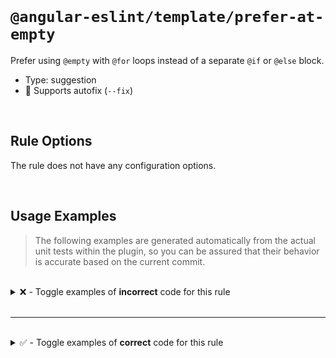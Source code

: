 <!--

  DO NOT EDIT.

  This markdown file was autogenerated using a mixture of the following files as the source of truth for its data:
  - ../../src/rules/prefer-at-empty.ts
  - ../../tests/rules/prefer-at-empty/cases.ts

  In order to update this file, it is therefore those files which need to be updated, as well as potentially the generator script:
  - ../../../../tools/scripts/generate-rule-docs.ts

-->

<br>

# `@angular-eslint/template/prefer-at-empty`

Prefer using `@empty` with `@for` loops instead of a separate `@if` or `@else` block.

- Type: suggestion
- 🔧 Supports autofix (`--fix`)

<br>

## Rule Options

The rule does not have any configuration options.

<br>

## Usage Examples

> The following examples are generated automatically from the actual unit tests within the plugin, so you can be assured that their behavior is accurate based on the current commit.

<br>

<details>
<summary>❌ - Toggle examples of <strong>incorrect</strong> code for this rule</summary>

<br>

#### Default Config

```json
{
  "rules": {
    "@angular-eslint/template/prefer-at-empty": [
      "error"
    ]
  }
}
```

<br>

#### ❌ Invalid Code

```html
@for (item of items; track $index) {}
@if (items.length === 0) {
~~~~
  No items
}
```

<br>

---

<br>

#### Default Config

```json
{
  "rules": {
    "@angular-eslint/template/prefer-at-empty": [
      "error"
    ]
  }
}
```

<br>

#### ❌ Invalid Code

```html
@for (item of items; track $index) {}
@if (items.length == 0) {
~~~~
  No items
}
```

<br>

---

<br>

#### Default Config

```json
{
  "rules": {
    "@angular-eslint/template/prefer-at-empty": [
      "error"
    ]
  }
}
```

<br>

#### ❌ Invalid Code

```html
@for (item of items; track $index) {}
@if (0 === items.length) {
~~~~
  No items
}
```

<br>

---

<br>

#### Default Config

```json
{
  "rules": {
    "@angular-eslint/template/prefer-at-empty": [
      "error"
    ]
  }
}
```

<br>

#### ❌ Invalid Code

```html
@for (item of items; track $index) {}
@if (0 == items.length) {
~~~~
  No items
}
```

<br>

---

<br>

#### Default Config

```json
{
  "rules": {
    "@angular-eslint/template/prefer-at-empty": [
      "error"
    ]
  }
}
```

<br>

#### ❌ Invalid Code

```html
@for (item of items; track $index) {}
@if (!items.length) {
~~~~
  No items
}
```

<br>

---

<br>

#### Default Config

```json
{
  "rules": {
    "@angular-eslint/template/prefer-at-empty": [
      "error"
    ]
  }
}
```

<br>

#### ❌ Invalid Code

```html
@if (items.length === 0) {
~~~~
  No items
}
@for (item of items; track $index) {}
```

<br>

---

<br>

#### Default Config

```json
{
  "rules": {
    "@angular-eslint/template/prefer-at-empty": [
      "error"
    ]
  }
}
```

<br>

#### ❌ Invalid Code

```html
@if (items.length == 0) {
~~~~
  No items
}
@for (item of items; track $index) {}
```

<br>

---

<br>

#### Default Config

```json
{
  "rules": {
    "@angular-eslint/template/prefer-at-empty": [
      "error"
    ]
  }
}
```

<br>

#### ❌ Invalid Code

```html
@if (0 === items.length) {
~~~~
  No items
}
@for (item of items; track $index) {}
```

<br>

---

<br>

#### Default Config

```json
{
  "rules": {
    "@angular-eslint/template/prefer-at-empty": [
      "error"
    ]
  }
}
```

<br>

#### ❌ Invalid Code

```html
@if (0 == items.length) {
~~~~
  No items
}
@for (item of items; track $index) {}
```

<br>

---

<br>

#### Default Config

```json
{
  "rules": {
    "@angular-eslint/template/prefer-at-empty": [
      "error"
    ]
  }
}
```

<br>

#### ❌ Invalid Code

```html
@if (!items.length) {
~~~~
  No items
}
@for (item of items; track $index) {}
```

<br>

---

<br>

#### Default Config

```json
{
  "rules": {
    "@angular-eslint/template/prefer-at-empty": [
      "error"
    ]
  }
}
```

<br>

#### ❌ Invalid Code

```html
@if (items.length > 0) {
~~~~
  @for (item of items; track $index) {}
} @else {
  No items
}
```

<br>

---

<br>

#### Default Config

```json
{
  "rules": {
    "@angular-eslint/template/prefer-at-empty": [
      "error"
    ]
  }
}
```

<br>

#### ❌ Invalid Code

```html
@if (items.length !== 0) {
~~~~
  @for (item of items; track $index) {}
} @else {
  No items
}
```

<br>

---

<br>

#### Default Config

```json
{
  "rules": {
    "@angular-eslint/template/prefer-at-empty": [
      "error"
    ]
  }
}
```

<br>

#### ❌ Invalid Code

```html
@if (items.length != 0) {
~~~~
  @for (item of items; track $index) {}
} @else {
  No items
}
```

<br>

---

<br>

#### Default Config

```json
{
  "rules": {
    "@angular-eslint/template/prefer-at-empty": [
      "error"
    ]
  }
}
```

<br>

#### ❌ Invalid Code

```html
@if (0 < items.length) {
~~~~
  @for (item of items; track $index) {}
} @else {
  No items
}
```

<br>

---

<br>

#### Default Config

```json
{
  "rules": {
    "@angular-eslint/template/prefer-at-empty": [
      "error"
    ]
  }
}
```

<br>

#### ❌ Invalid Code

```html
@if (0 !== items.length) {
~~~~
  @for (item of items; track $index) {}
} @else {
  No items
}
```

<br>

---

<br>

#### Default Config

```json
{
  "rules": {
    "@angular-eslint/template/prefer-at-empty": [
      "error"
    ]
  }
}
```

<br>

#### ❌ Invalid Code

```html
@if (0 != items.length) {
~~~~
  @for (item of items; track $index) {}
} @else {
  No items
}
```

<br>

---

<br>

#### Default Config

```json
{
  "rules": {
    "@angular-eslint/template/prefer-at-empty": [
      "error"
    ]
  }
}
```

<br>

#### ❌ Invalid Code

```html
@if (items.length) {
~~~~
  @for (item of items; track $index) {}
} @else {
  No items
}
```

<br>

---

<br>

#### Default Config

```json
{
  "rules": {
    "@angular-eslint/template/prefer-at-empty": [
      "error"
    ]
  }
}
```

<br>

#### ❌ Invalid Code

```html
@if (items.length === 0) {
~~~~
  No items
} @else {
  @for (item of items; track $index) {}
}
```

<br>

---

<br>

#### Default Config

```json
{
  "rules": {
    "@angular-eslint/template/prefer-at-empty": [
      "error"
    ]
  }
}
```

<br>

#### ❌ Invalid Code

```html
@if (items.length == 0) {
~~~~
  No items
} @else {
  @for (item of items; track $index) {}
}
```

<br>

---

<br>

#### Default Config

```json
{
  "rules": {
    "@angular-eslint/template/prefer-at-empty": [
      "error"
    ]
  }
}
```

<br>

#### ❌ Invalid Code

```html
@if (0 === items.length) {
~~~~
  No items
} @else {
  @for (item of items; track $index) {}
}
```

<br>

---

<br>

#### Default Config

```json
{
  "rules": {
    "@angular-eslint/template/prefer-at-empty": [
      "error"
    ]
  }
}
```

<br>

#### ❌ Invalid Code

```html
@if (0 == items.length) {
~~~~
  No items
} @else {
  @for (item of items; track $index) {}
}
```

<br>

---

<br>

#### Default Config

```json
{
  "rules": {
    "@angular-eslint/template/prefer-at-empty": [
      "error"
    ]
  }
}
```

<br>

#### ❌ Invalid Code

```html
@if (!items.length) {
~~~~
  No items
} @else {
  @for (item of items; track $index) {}
}
```

<br>

---

<br>

#### Default Config

```json
{
  "rules": {
    "@angular-eslint/template/prefer-at-empty": [
      "error"
    ]
  }
}
```

<br>

#### ❌ Invalid Code

```html
@if (items.length > 0) {
~~~~
  @for (item of items; track $index) {}
}
@if (items.length === 0) {
  No items
}
```

<br>

---

<br>

#### Default Config

```json
{
  "rules": {
    "@angular-eslint/template/prefer-at-empty": [
      "error"
    ]
  }
}
```

<br>

#### ❌ Invalid Code

```html
@if (items.length === 0) {
  No items
}
@if (items.length > 0) {
~~~~
  @for (item of items; track $index) {}
}
```

<br>

---

<br>

#### Default Config

```json
{
  "rules": {
    "@angular-eslint/template/prefer-at-empty": [
      "error"
    ]
  }
}
```

<br>

#### ❌ Invalid Code

```html
@if (items.length > 0) {
~~~~
  @for (item of items; track $index) {}
} @else if (condition) {
 Condition is true
} @else {
 Condition is false
}
```

<br>

---

<br>

#### Default Config

```json
{
  "rules": {
    "@angular-eslint/template/prefer-at-empty": [
      "error"
    ]
  }
}
```

<br>

#### ❌ Invalid Code

```html
@for (item of items; track $index) {}
<!-- comment -->
@if (items.length === 0) {
~~~~
  No items
}
```

<br>

---

<br>

#### Default Config

```json
{
  "rules": {
    "@angular-eslint/template/prefer-at-empty": [
      "error"
    ]
  }
}
```

<br>

#### ❌ Invalid Code

```html
<!-- The Angular compiler will ignore the space between the two blocks. -->
@for (item of items; track $index) {}
&nbsp;
@if (items.length === 0) {
~~~~
  Not empty
}
```

<br>

---

<br>

#### Default Config

```json
{
  "rules": {
    "@angular-eslint/template/prefer-at-empty": [
      "error"
    ]
  }
}
```

<br>

#### ❌ Invalid Code

```html
@if (items.length === 0) {
~~~~
  Not empty
}
@for (item of items; track $index) {}
@empty {
  Existing
}
```

<br>

---

<br>

#### Default Config

```json
{
  "rules": {
    "@angular-eslint/template/prefer-at-empty": [
      "error"
    ]
  }
}
```

<br>

#### ❌ Invalid Code

```html
@for (item of items; track $index) {}
@empty {
  Existing
}
@if (items.length === 0) {
~~~~
  Not empty
}
```

<br>

---

<br>

#### Default Config

```json
{
  "rules": {
    "@angular-eslint/template/prefer-at-empty": [
      "error"
    ]
  }
}
```

<br>

#### ❌ Invalid Code

```html
@if (items.length > 0) {
~~~~
  @for (item of items; track $index) {}
  @empty {
    Existing
  }
} @else {
  Empty
}
```

<br>

---

<br>

#### Default Config

```json
{
  "rules": {
    "@angular-eslint/template/prefer-at-empty": [
      "error"
    ]
  }
}
```

<br>

#### ❌ Invalid Code

```html
@if (items.length === 0) {
~~~~
  Empty
} @else {
  @for (item of items; track $index) {}
  @empty {
    Existing
  }
}
```

<br>

---

<br>

#### Default Config

```json
{
  "rules": {
    "@angular-eslint/template/prefer-at-empty": [
      "error"
    ]
  }
}
```

<br>

#### ❌ Invalid Code

```html
@if (items.length > 0) {
~~~~
  <!-- before -->
  @for (item of items; track $index) {}
  <!-- after -->
} @else {
  Empty
}
```

<br>

---

<br>

#### Default Config

```json
{
  "rules": {
    "@angular-eslint/template/prefer-at-empty": [
      "error"
    ]
  }
}
```

<br>

#### ❌ Invalid Code

```html
@if (items.length === 0) {
~~~~
  Empty
} @else {
  <!-- before -->
  @for (item of items; track $index) {}
  <!-- after -->
}
```

</details>

<br>

---

<br>

<details>
<summary>✅ - Toggle examples of <strong>correct</strong> code for this rule</summary>

<br>

#### Default Config

```json
{
  "rules": {
    "@angular-eslint/template/prefer-at-empty": [
      "error"
    ]
  }
}
```

<br>

#### ✅ Valid Code

```html
@for (item of items; track $index) {}
```

<br>

---

<br>

#### Default Config

```json
{
  "rules": {
    "@angular-eslint/template/prefer-at-empty": [
      "error"
    ]
  }
}
```

<br>

#### ✅ Valid Code

```html
@for (item of items; track $index) {} @empty {}
```

<br>

---

<br>

#### Default Config

```json
{
  "rules": {
    "@angular-eslint/template/prefer-at-empty": [
      "error"
    ]
  }
}
```

<br>

#### ✅ Valid Code

```html
@if (alpha.length > 0) {
  @for (item of beta; track $index) {}
} @else {
  No items
}
```

<br>

---

<br>

#### Default Config

```json
{
  "rules": {
    "@angular-eslint/template/prefer-at-empty": [
      "error"
    ]
  }
}
```

<br>

#### ✅ Valid Code

```html
@if (items.length > 0) {
  Items:
  @for (item of items; track $index) {}
} @else {
  No items
}
```

<br>

---

<br>

#### Default Config

```json
{
  "rules": {
    "@angular-eslint/template/prefer-at-empty": [
      "error"
    ]
  }
}
```

<br>

#### ✅ Valid Code

```html
@if (items.length === 0) {
  No items
} @else {
  Items:
  @for (item of items; track $index) {}
}
```

<br>

---

<br>

#### Default Config

```json
{
  "rules": {
    "@angular-eslint/template/prefer-at-empty": [
      "error"
    ]
  }
}
```

<br>

#### ✅ Valid Code

```html
@if (items.length > 0) {
  @for (item of items; track $index) {}
  Total: {{ $count }}
} @else {
  No items
}
```

<br>

---

<br>

#### Default Config

```json
{
  "rules": {
    "@angular-eslint/template/prefer-at-empty": [
      "error"
    ]
  }
}
```

<br>

#### ✅ Valid Code

```html
@if (items.length === 0) {
  No items
} @else {
  @for (item of items; track $index) {}
  Total: {{ $count }}
}
```

<br>

---

<br>

#### Default Config

```json
{
  "rules": {
    "@angular-eslint/template/prefer-at-empty": [
      "error"
    ]
  }
}
```

<br>

#### ✅ Valid Code

```html
@if (items.length > 0) {
  @for (item of items; track $index) {}
}
@if (items.length > 0) {
  Not empty
}
```

<br>

---

<br>

#### Default Config

```json
{
  "rules": {
    "@angular-eslint/template/prefer-at-empty": [
      "error"
    ]
  }
}
```

<br>

#### ✅ Valid Code

```html
@if (items.length > 0) {
  @for (item of items; track $index) {}
}
---
@if (items.length === 0) {
  Not empty
}
```

<br>

---

<br>

#### Default Config

```json
{
  "rules": {
    "@angular-eslint/template/prefer-at-empty": [
      "error"
    ]
  }
}
```

<br>

#### ✅ Valid Code

```html
@for (item of items; track $index) {}
---
@if (items.length === 0) {
  Not empty
}
```

<br>

---

<br>

#### Default Config

```json
{
  "rules": {
    "@angular-eslint/template/prefer-at-empty": [
      "error"
    ]
  }
}
```

<br>

#### ✅ Valid Code

```html
@for (item of items; track $index) {}
@if (items.length > 0) {
  Not empty
}
```

<br>

---

<br>

#### Default Config

```json
{
  "rules": {
    "@angular-eslint/template/prefer-at-empty": [
      "error"
    ]
  }
}
```

<br>

#### ✅ Valid Code

```html
@if (items.length > 0) {
  Not empty
}
@for (item of items; track $index) {}
```

<br>

---

<br>

#### Default Config

```json
{
  "rules": {
    "@angular-eslint/template/prefer-at-empty": [
      "error"
    ]
  }
}
```

<br>

#### ✅ Valid Code

```html
@if (beta.length > 0) {
  @for (item of alpha; track $index) {}
  @for (item of beta; track $index) {}
} @else {
  Empty
}
```

</details>

<br>
